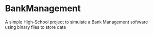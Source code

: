 # BankManagement
A simple High-School project to simulate a Bank Management software using binary files to store data
